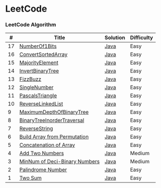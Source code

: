 
LeetCode
========

### LeetCode Algorithm

| #   | Title | Solution                                                                               | Difficulty |
|-----| ----- |----------------------------------------------------------------------------------------| ---------- |
| 17 |[NumberOf1Bits](https://leetcode.com/problems/number-of-1-bits/)| [Java](./java/src/problem17/NumberOf1Bits.java)|Easy|
| 16 |[ConvertSortedArray](https://leetcode.com/problems/convert-sorted-array-to-binary-search-tree/)| [Java](./java/src/problem16/ConvertSortedArray.java)|Easy|
| 15 |[MajorityElement](https://leetcode.com/problems/majority-element/)| [Java](./java/src/problem15/MajorityElement.java)|Easy|
| 14 |[InvertBinaryTree](https://leetcode.com/problems/invert-binary-tree/)| [Java](./java/src/problem14/InvertBinaryTree.java)|Easy|
| 13 |[FizzBuzz](https://leetcode.com/problems/fizz-buzz/)| [Java](./java/src/problem13/FizzBuzz.java)|Easy|
| 12 |[SingleNumber](https://leetcode.com/problems/single-number/)| [Java](./java/src/problem12/SingleNumber.java)|Easy|
| 11 |[PascalsTriangle](https://leetcode.com/problems/pascals-triangle/)| [Java](./java/src/problem11/PascalsTriangle.java)|Easy|
| 10 |[ReverseLinkedList](https://leetcode.com/problems/reverse-linked-list/)| [Java](./java/src/problem10/ReverseLinkedList.java)|Easy|
| 9 |[MaximumDepthOfBinaryTree](https://leetcode.com/problems/maximum-depth-of-binary-tree/)| [Java](./java/src/problem9/MaximumDepthOfBinaryTree.java)|Easy|
| 8 |[BinaryTreeInorderTraversal](https://leetcode.com/problems/binary-tree-inorder-traversal/)| [Java](./java/src/problem8/BinaryTreeInorderTraversal.java)|Easy|
| 7 |[ReverseString](https://leetcode.com/problems/reverse-string/)| [Java](./java/src/problem7/ReverseString.java)|Easy|
| 6 |[Build Array from Permutation](https://leetcode.com/problems/build-array-from-permutation/)| [Java](./java/src/problem6/BuildArrayFromPermutation.java)|Easy|
| 5 |[Concatenation of Array](https://leetcode.com/problems/concatenation-of-array/)| [Java](./java/src/problem5/ConcatenationOfArray.java)|Easy|
| 4 |[Add Two Numbers](https://leetcode.com/problems/add-two-numbers)| [Java](./java/src/problem4/AddTwoNumbers.java)|Medium|
| 3 |[MinNum of Deci-Binary Numbers](https://leetcode.com/problems/palindrome-number)| [Java](./java/src/problem3/MinNumDeciBinaryNum.java)|Medium|
| 2 |[Palindrome Number](https://leetcode.com/problems/palindrome-number)| [Java](./java/src/problem2/PalindromeNumber.java)|Easy|
| 1 |[Two Sum](https://leetcode.com/problems/two-sum/)| [Java](./java/src/problem1/TwoSum.java)|Easy|
